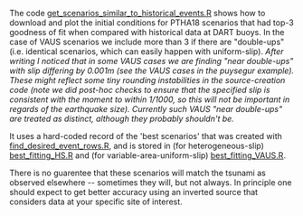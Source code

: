 
The code
[get_scenarios_similar_to_historical_events.R](get_scenarios_similar_to_historical_events.R)
shows how to download and plot the initial conditions for PTHA18 scenarios that
had top-3 goodness of fit when compared with historical data at DART buoys. In the
case of VAUS scenarios we include more than 3 if there are "double-ups" (i.e. identical
scenarios, which can easily happen with uniform-slip). *After writing I noticed that in some VAUS cases
we are finding "near double-ups" with slip differing by 0.001m (see the VAUS cases in the
puysegur example). These might reflect some tiny rounding instabilities in the
source-creation code (note we did post-hoc checks to ensure that the specified
slip is consistent with the moment to within 1/1000, so this will not be
important in regards of the earthquake size). Currently such VAUS "near double-ups"
are treated as distinct, although they probably shouldn't be.*

It uses a hard-coded record of the 'best scenarios' that was created with
[find_desired_event_rows.R](find_desired_event_rows.R), and is stored in (for
heterogeneous-slip) [best_fitting_HS.R](best_fitting_HS.R) and (for
variable-area-uniform-slip) [best_fitting_VAUS.R](best_fitting_VAUS.R). 

There is no guarentee that these scenarios will match the tsunami as observed
elsewhere -- sometimes they will, but not always. In principle one should
expect to get better accuracy using an inverted source that considers data
at your specific site of interest.


